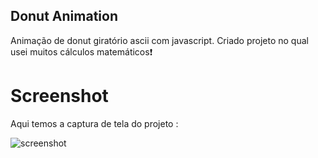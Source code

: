 ## Donut Animation
Animação de donut giratório ascii com javascript. Criado projeto no qual usei muitos cálculos matemáticos❗️

# Screenshot
Aqui temos a captura de tela do projeto :

![screenshot](https://github.com/user-attachments/assets/d1b16c9a-057c-4bfa-89c2-befa769e9f7b)

